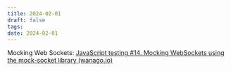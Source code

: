```yaml
---
title: 2024-02-01
draft: false
tags: 
date: 2024-02-01
---
```

Mocking Web Sockets: [JavaScript testing #14. Mocking WebSockets using the mock-socket library (wanago.io)](https://wanago.io/2022/08/08/javascript-testing-mocking-websockets-mock-socket/)
